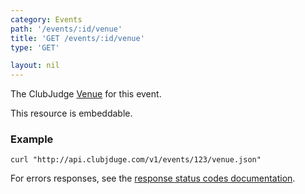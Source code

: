 ```yaml
---
category: Events
path: '/events/:id/venue'
title: 'GET /events/:id/venue'
type: 'GET'

layout: nil
---
```


The ClubJudge [Venue](#/venue-model) for this event.

This resource is embeddable.

### Example

```
curl "http://api.clubjduge.com/v1/events/123/venue.json"
```

For errors responses, see the [response status codes documentation](#/response-status-codes).
